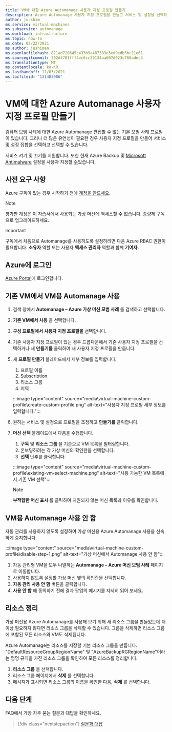 ```yaml
---
title: VM에 대한 Azure Automanage 사용자 지정 프로필 만들기
description: Azure Automanage 사용자 지정 프로필을 만들고 서비스 및 설정을 선택하는 방법을 알아봅니다.
author: ju-shim
ms.service: virtual-machines
ms.subservice: automanage
ms.workload: infrastructure
ms.topic: how-to
ms.date: 02/22/2021
ms.author: jushiman
ms.openlocfilehash: 821ad720645c433b9a487383e5ed9edb5bc21e61
ms.sourcegitcommit: 702df701fff4ec6cc39134aa607d023c766adec3
ms.translationtype: MT
ms.contentlocale: ko-KR
ms.lasthandoff: 11/03/2021
ms.locfileid: "131483086"
---
```

# <a name="create-a-custom-profile-in-azure-automanage-for-vms"></a>VM에 대한 Azure Automanage 사용자 지정 프로필 만들기

컴퓨터 모범 사례에 대한 Azure Automanage 편집할 수 없는 기본 모범 사례 프로필이 있습니다. 그러나 더 많은 유연성이 필요한 경우 사용자 지정 프로필을 만들어 서비스 및 설정 집합을 선택하고 선택할 수 있습니다.

서비스 켜기 및 끄기를 지원합니다. 또한 현재 Azure Backup 및 [Microsoft Antimalware](..\backup\backup-azure-arm-vms-prepare.md#create-a-custom-policy) 설정을 사용자 지정할 [수](../security/fundamentals/antimalware.md#default-and-custom-antimalware-configuration)있습니다.


## <a name="prerequisites"></a>사전 요구 사항

Azure 구독이 없는 경우 시작하기 전에 [계정을 만드세요](https://azure.microsoft.com/pricing/purchase-options/pay-as-you-go/).

> [!NOTE]
> 평가판 계정은 이 자습서에서 사용되는 가상 머신에 액세스할 수 없습니다. 종량제 구독으로 업그레이드하세요.

> [!IMPORTANT]
> 구독에서 처음으로 Automanage를 사용하도록 설정하려면 다음 Azure RBAC 권한이 필요합니다. **소유자** 역할 또는 사용자 **액세스 관리자** 역할과 함께 **기여자.**


## <a name="sign-in-to-azure"></a>Azure에 로그인

[Azure Portal](https://portal.azure.com/)에 로그인합니다.


## <a name="enable-automanage-for-vms-on-an-existing-vm"></a>기존 VM에서 VM용 Automanage 사용

1. 검색 창에서 **Automanage – Azure 가상 머신 모범 사례** 를 검색하고 선택합니다.

2. **기존 VM에서 사용** 을 선택합니다.

3. **구성 프로필에서** **사용자 지정 프로필을** 선택합니다.

4. 기존 사용자 지정 프로필이 있는 경우 드롭다운에서 기존 사용자 지정 프로필을 선택하거나 새 **만들기를** 클릭하여 새 사용자 지정 프로필을 만듭니다.

5. 새 **프로필 만들기** 블레이드에서 세부 정보를 입력합니다.
    1. 프로필 이름
    1. Subscription
    1. 리소스 그룹
    1. 지역

    :::image type="content" source="media\virtual-machine-custom-profile\create-custom-profile.png" alt-text="사용자 지정 프로필 세부 정보를 입력합니다.":::

6. 원하는 서비스 및 설정으로 프로필을 조정하고 **만들기를** 클릭합니다.

7. **머신 선택** 블레이드에서 다음을 수행합니다.
    1. **구독** 및 **리소스 그룹** 을 기준으로 VM 목록을 필터링합니다.
    1. 온보딩하려는 각 가상 머신의 확인란을 선택합니다.
    1. **선택** 단추를 클릭합니다.

    :::image type="content" source="media\virtual-machine-custom-profile\existing-vm-select-machine.png" alt-text="사용 가능한 VM 목록에서 기존 VM 선택":::

    > [!NOTE]
    > **부적합한 머신 표시** 를 클릭하여 지원되지 않는 머신 목록과 이유를 확인합니다. 

## <a name="disable-automanage-for-vms"></a>VM용 Automanage 사용 안 함

자동 관리를 사용하지 않도록 설정하여 가상 머신용 Azure Automanage 사용을 신속하게 중지합니다.

:::image type="content" source="media\virtual-machine-custom-profile\disable-step-1.png" alt-text="가상 머신에서 Automanage 사용 안 함":::

1. 자동 관리형 VM을 모두 나열하는 **Automanage – Azure 머신 모범 사례** 페이지로 이동합니다.
1. 사용하지 않도록 설정할 가상 머신 옆의 확인란을 선택합니다.
1. **자동 관리 사용 안 함** 버튼을 클릭합니다.
1. **사용 안 함** 에 동의하기 전에 결과 팝업의 메시지를 자세히 읽어 보세요.


## <a name="clean-up-resources"></a>리소스 정리

가상 머신용 Azure Automanage를 사용해 보기 위해 새 리소스 그룹을 만들었는데 더 이상 필요하지 않다면 리소스 그룹을 삭제할 수 있습니다. 그룹을 삭제하면 리소스 그룹에 포함된 모든 리소스와 VM도 삭제됩니다.

Azure Automanage는 리소스를 저장할 기본 리소스 그룹을 만듭니다. "DefaultResourceGroupRegionName" 및 "AzureBackupRGRegionName"이라는 명명 규칙을 가진 리소스 그룹을 확인하여 모든 리소스를 정리합니다.

1. **리소스 그룹** 을 선택합니다.
1. 리소스 그룹 페이지에서 **삭제** 를 선택합니다.
1. 메시지가 표시되면 리소스 그룹의 이름을 확인한 다음, **삭제** 를 선택합니다.


## <a name="next-steps"></a>다음 단계 

FAQ에서 가장 자주 묻는 질문과 대답을 확인하세요. 

> [!div class="nextstepaction"]
> [질문과 대답](faq.yml)